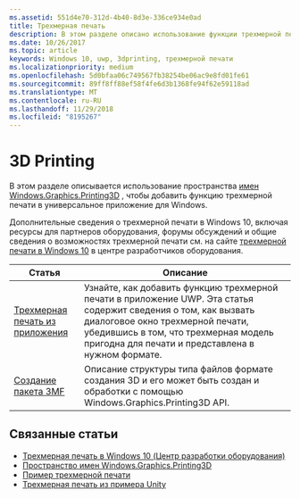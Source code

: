 ```yaml
---
ms.assetid: 551d4e70-312d-4b40-8d3e-336ce934e0ad
title: Трехмерная печать
description: В этом разделе описано использование функции трехмерной печати в универсальном приложении для Windows.
ms.date: 10/26/2017
ms.topic: article
keywords: Windows 10, uwp, 3dprinting, трехмерной печати
ms.localizationpriority: medium
ms.openlocfilehash: 5d0bfaa06c749567fb38254be06ac9e8fd01fe61
ms.sourcegitcommit: 89ff8ff88ef58f4fe6d3b1368fe94f62e59118ad
ms.translationtype: MT
ms.contentlocale: ru-RU
ms.lasthandoff: 11/29/2018
ms.locfileid: "8195267"
---
```

# <a name="3d-printing"></a>3D Printing


В этом разделе описывается использование пространства [имен Windows.Graphics.Printing3D](https://msdn.microsoft.com/library/windows/apps/windows.graphics.printing3d.aspx) , чтобы добавить функцию трехмерной печати в универсальное приложение для Windows.  

Дополнительные сведения о трехмерной печати в Windows 10, включая ресурсы для партнеров оборудования, форумы обсуждений и общие сведения о возможностях трехмерной печати см. на сайте [трехмерной печати в Windows 10](https://developer.microsoft.com/windows/hardware/3d-print-support-windows-10) в центре разработчиков оборудования.

| Статья | Описание |
|-------|-------------|
| [Трехмерная печать из приложения](3d-print-from-app.md) | Узнайте, как добавить функцию трехмерной печати в приложение UWP. Эта статья содержит сведения о том, как вызвать диалоговое окно трехмерной печати, убедившись в том, что трехмерная модель пригодна для печати и представлена в нужном формате. |
| [Создание пакета 3MF](generate-3mf.md) | Описание структуры типа файлов формате создания 3D и его может быть создан и обработки с помощью Windows.Graphics.Printing3D API. |

## <a name="related-topics"></a>Связанные статьи

* [Трехмерная печать в Windows 10 (Центр разработки оборудования)](https://developer.microsoft.com/windows/hardware/3d-print-support-windows-10)
* [Пространство имен Windows.Graphics.Printing3D](https://msdn.microsoft.com/library/windows/apps/windows.graphics.printing3d.aspx)
* [Пример трехмерной печати](https://github.com/Microsoft/Windows-universal-samples/tree/master/Samples/3DPrinting)
* [Трехмерная печать из примера Unity](https://github.com/Microsoft/Windows-universal-samples/tree/master/Samples/3DPrintingFromUnity)

 
